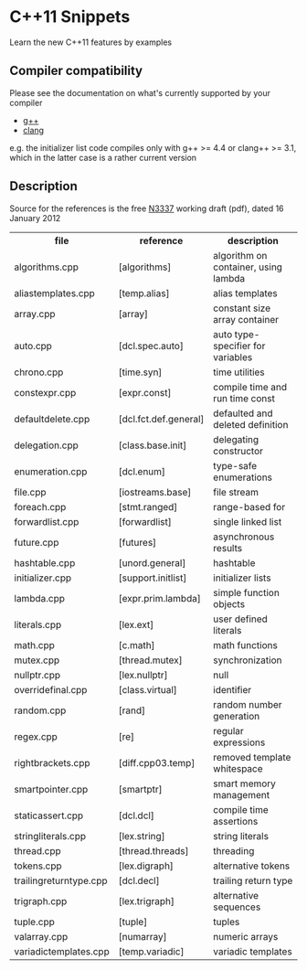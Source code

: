 C++11 Snippets
==============

Learn the new C++11 features by examples


Compiler compatibility
----------------------

Please see the documentation on what's currently supported by your compiler

* [g++](http://gcc.gnu.org/projects/cxx0x.html)
* [clang](http://clang.llvm.org/cxx_status.html)

e.g. the initializer list code compiles only with g++ >= 4.4 or clang++ >= 3.1, which in the latter case is a rather current version


Description
-----------

Source for the references is the free [N3337](http://www.open-std.org/jtc1/sc22/wg21/docs/papers/2012/n3337.pdf) working draft (pdf), dated 16 January 2012

<table>
  <tr><th>file</th><th>reference</th><th>description</th></tr>
  <tr><td>algorithms.cpp</td><td>[algorithms]</td><td>algorithm on container, using lambda</td></tr>
  <tr><td>aliastemplates.cpp</td><td>[temp.alias]</td><td>alias templates</td></tr>
  <tr><td>array.cpp</td><td>[array]</td><td>constant size array container</td></tr>
  <tr><td>auto.cpp</td><td>[dcl.spec.auto]</td><td>auto type-specifier for variables</td></tr>
  <tr><td>chrono.cpp</td><td>[time.syn]</td><td>time utilities</td></tr>
  <tr><td>constexpr.cpp</td><td>[expr.const]</td><td>compile time and run time const</td></tr>
  <tr><td>defaultdelete.cpp</td><td>[dcl.fct.def.general]</td><td>defaulted and deleted definition</td></tr>
  <tr><td>delegation.cpp</td><td>[class.base.init]</td><td>delegating constructor</td></tr>
  <tr><td>enumeration.cpp</td><td>[dcl.enum]</td><td>type-safe enumerations</td></tr>
  <tr><td>file.cpp</td><td>[iostreams.base]</td><td>file stream</td></tr>
  <tr><td>foreach.cpp</td><td>[stmt.ranged]</td><td>range-based for</td></tr>
  <tr><td>forwardlist.cpp</td><td>[forwardlist]</td><td>single linked list</td></tr>
  <tr><td>future.cpp</td><td>[futures]</td><td>asynchronous results</td></tr>
  <tr><td>hashtable.cpp</td><td>[unord.general]</td><td>hashtable</td></tr>
  <tr><td>initializer.cpp</td><td>[support.initlist]</td><td>initializer lists</td></tr>
  <tr><td>lambda.cpp</td><td>[expr.prim.lambda]</td><td>simple function objects</td></tr>
  <tr><td>literals.cpp</td><td>[lex.ext]</td><td>user defined literals</td></tr>
  <tr><td>math.cpp</td><td>[c.math]</td><td>math functions</td></tr>
  <tr><td>mutex.cpp</td><td>[thread.mutex]</td><td>synchronization</td></tr>
  <tr><td>nullptr.cpp</td><td>[lex.nullptr]</td><td>null</td></tr>
  <tr><td>overridefinal.cpp</td><td>[class.virtual]</td><td>identifier</td></tr>
  <tr><td>random.cpp</td><td>[rand]</td><td>random number generation</td></tr>
  <tr><td>regex.cpp</td><td>[re]</td><td>regular expressions</td></tr>
  <tr><td>rightbrackets.cpp</td><td>[diff.cpp03.temp]</td><td>removed template whitespace</td></tr>
  <tr><td>smartpointer.cpp</td><td>[smartptr]</td><td>smart memory management</td></tr>
  <tr><td>staticassert.cpp</td><td>[dcl.dcl]</td><td>compile time assertions</td></tr>
  <tr><td>stringliterals.cpp</td><td>[lex.string]</td><td>string literals</td></tr>
  <tr><td>thread.cpp</td><td>[thread.threads]</td><td>threading</td></tr>
  <tr><td>tokens.cpp</td><td>[lex.digraph]</td><td>alternative tokens</td></tr>
  <tr><td>trailingreturntype.cpp</td><td>[dcl.decl]</td><td>trailing return type</td></tr>
  <tr><td>trigraph.cpp</td><td>[lex.trigraph]</td><td>alternative sequences</td></tr>
  <tr><td>tuple.cpp</td><td>[tuple]</td><td>tuples</td></tr>
  <tr><td>valarray.cpp</td><td>[numarray]</td><td>numeric arrays</td></tr>
  <tr><td>variadictemplates.cpp</td><td>[temp.variadic]</td><td>variadic templates</td></tr>
</table>
